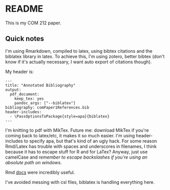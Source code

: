 # README

This is my COM 212 paper.

## Quick notes

I'm using Rmarkdown, compiled to latex, using bibtex citations and the 
biblatex library in latex. To achieve this, I'm using zotero, better bibtex 
(don't know if it's actually necessary, I want auto export of citations though).

My header is:

```
---
title: "Annotated Bibliography"
output: 
  pdf_document: 
    keep_tex: yes
    pandoc_args: ["--biblatex"]
bibliography: comPaper1References.bib
header-includes:
  - \PassOptionsToPackage{style=apa}{biblatex}
---
```

I'm knitting to pdf with MikTex. Future me: download MikTex if you're coming back
to latex/etc, it makes it so much easier. I'm using header-includes to specify
apa, but that's kind of an ugly hack. For some reason Rmd/Latex has trouble with
spaces and underscores in filenames, I think because it has to escape stuff for
R and for LaTex? Anyway, just use camelCase and *remember to escape backslashes
if you're using an absolute path on windows*. 

Rmd [docs](https://bookdown.org/yihui/rmarkdown-cookbook/bibliography.html) were
incredibly useful.

I've avoided messing with csl files, biblatex is handling everything here.